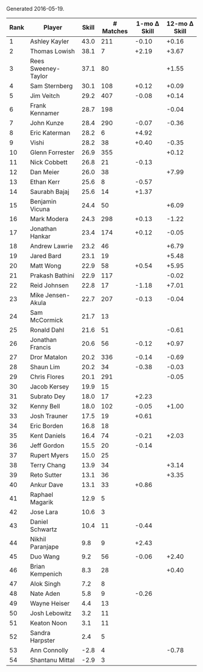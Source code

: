 Generated 2016-05-19.

| Rank | Player              | Skill | # Matches | 1-mo Δ Skill | 12-mo Δ Skill |
|------|---------------------|-------|-----------|--------------|---------------|
|    1 | Ashley Kayler       |  43.0 |       211 |        -0.10 |         +0.16 |
|    2 | Thomas Lowish       |  38.1 |         7 |        +2.19 |         +3.67 |
|    3 | Rees Sweeney-Taylor |  37.1 |        80 |              |         +1.55 |
|    4 | Sam Sternberg       |  30.1 |       108 |        +0.12 |         +0.09 |
|    5 | Jim Veitch          |  29.2 |       407 |        -0.08 |         +0.14 |
|    6 | Frank Kennamer      |  28.7 |       198 |              |         -0.04 |
|    7 | John Kunze          |  28.4 |       290 |        -0.07 |         -0.36 |
|    8 | Eric Katerman       |  28.2 |         6 |        +4.92 |               |
|    9 | Vishi               |  28.2 |        38 |        +0.40 |         -0.35 |
|   10 | Glenn Forrester     |  26.9 |       355 |              |         +0.12 |
|   11 | Nick Cobbett        |  26.8 |        21 |        -0.13 |               |
|   12 | Dan Meier           |  26.0 |        38 |              |         +7.99 |
|   13 | Ethan Kerr          |  25.6 |         8 |        -0.57 |               |
|   14 | Saurabh Bajaj       |  25.6 |        14 |        +1.37 |               |
|   15 | Benjamin Vicuna     |  24.4 |        50 |              |         +6.09 |
|   16 | Mark Modera         |  24.3 |       298 |        +0.13 |         -1.22 |
|   17 | Jonathan Hankar     |  23.4 |       174 |        +0.12 |         -0.05 |
|   18 | Andrew Lawrie       |  23.2 |        46 |              |         +6.79 |
|   19 | Jared Bard          |  23.1 |        19 |              |         +5.48 |
|   20 | Matt Wong           |  22.9 |        58 |        +0.54 |         +5.95 |
|   21 | Prakash Bathini     |  22.9 |       117 |              |         -0.02 |
|   22 | Reid Johnsen        |  22.8 |        17 |        -1.18 |         +7.01 |
|   23 | Mike Jensen-Akula   |  22.7 |       207 |        -0.13 |         -0.04 |
|   24 | Sam McCormick       |  21.7 |        13 |              |               |
|   25 | Ronald Dahl         |  21.6 |        51 |              |         -0.61 |
|   26 | Jonathan Francis    |  20.6 |        56 |        -0.12 |         +0.97 |
|   27 | Dror Matalon        |  20.2 |       336 |        -0.14 |         -0.69 |
|   28 | Shaun Lim           |  20.2 |        34 |        -0.38 |         -0.03 |
|   29 | Chris Flores        |  20.1 |       291 |              |         -0.05 |
|   30 | Jacob Kersey        |  19.9 |        15 |              |               |
|   31 | Subrato Dey         |  18.0 |        17 |        +2.23 |               |
|   32 | Kenny Bell          |  18.0 |       102 |        -0.05 |         +1.00 |
|   33 | Josh Trauner        |  17.5 |        19 |        +0.61 |               |
|   34 | Eric Borden         |  16.8 |        18 |              |               |
|   35 | Kent Daniels        |  16.4 |        74 |        -0.21 |         +2.03 |
|   36 | Jeff Gordon         |  15.5 |        20 |        -0.14 |               |
|   37 | Rupert Myers        |  15.0 |        25 |              |               |
|   38 | Terry Chang         |  13.9 |        34 |              |         +3.14 |
|   39 | Reto Sutter         |  13.1 |        36 |              |         +3.35 |
|   40 | Ankur Dave          |  13.1 |        33 |        +0.86 |               |
|   41 | Raphael Magarik     |  12.9 |         5 |              |               |
|   42 | Jose Lara           |  10.6 |         3 |              |               |
|   43 | Daniel Schwartz     |  10.4 |        11 |        -0.44 |               |
|   44 | Nikhil Paranjape    |   9.8 |         9 |        +2.43 |               |
|   45 | Duo Wang            |   9.2 |        56 |        -0.06 |         +2.40 |
|   46 | Brian Kempenich     |   8.3 |        28 |              |         +0.40 |
|   47 | Alok Singh          |   7.2 |         8 |              |               |
|   48 | Nate Aden           |   5.8 |         9 |        -0.26 |               |
|   49 | Wayne Heiser        |   4.4 |        13 |              |               |
|   50 | Josh Lebowitz       |   3.2 |        11 |              |               |
|   51 | Keaton Noon         |   3.1 |        11 |              |               |
|   52 | Sandra Harpster     |   2.4 |         5 |              |               |
|   53 | Ann Connolly        |  -2.8 |         4 |              |         -0.78 |
|   54 | Shantanu Mittal     |  -2.9 |         3 |              |               |